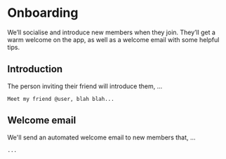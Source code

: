# Onboarding

We’ll socialise and introduce new members when they join. They’ll get a warm welcome on the app, as well as a welcome email with some helpful tips. 

## Introduction

The person inviting their friend will introduce them, ...

```
Meet my friend @user, blah blah...
```

## Welcome email

We'll send an automated welcome email to new members that, ...

```
...
```
